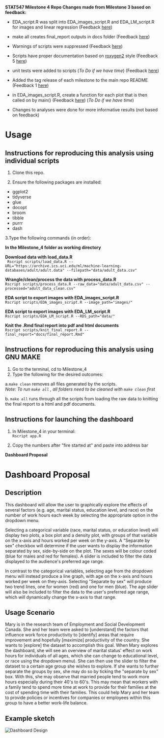 **STAT547 Milestone 4 Repo Changes made from Milestone 3 based on feedback:**
* EDA_script.R was split into EDA_images_script.R and EDA_LM_script.R for images and linear regression (Feedback [here](https://github.com/STAT547-UBC-2019-20/group_06/issues/52))
* make all creates final_report outputs in docs folder (Feedback [here](https://github.com/STAT547-UBC-2019-20/group_06/issues/52))
* Warnings of scripts were suppressed (Feedback [here](https://github.com/STAT547-UBC-2019-20/group_06/issues/36))
* Scripts have proper documentation based on [roxygen2](https://cran.r-project.org/web/packages/roxygen2/vignettes/roxygen2.html) style (Feedback 5 [here](https://github.com/STAT547-UBC-2019-20/group_06/issues/35))
* unit tests were added to scripts (_To Do if we have time_) (Feedback [here](https://github.com/STAT547-UBC-2019-20/group_06/issues/37))
* Added the tag release of each milestone to the main repo README (Feedback 1 [here](https://github.com/STAT547-UBC-2019-20/group_06/issues/35#issue-580158154))

* in EDA_images_script.R, create a function for each plot that is then called on by main() (Feedback [here](https://github.com/STAT547-UBC-2019-20/group_06/issues/35)) (_To Do if we have time_)
* Changes to analyses were done for more informative results (not based on feedback)


**Usage**
==================
## Instructions for reproducing this analysis using individual scripts

1. Clone this repo.

2. Ensure the following packages are installed:

  - ggplot2
  - tidyverse
  - glue
  - docopt
  - broom
  - tibble
  - purrr
  - dash


3.Type the following commands (in order):

**In the Milestone_4 folder as working directory**

 **Download data with load_data.R** \
 ` Rscript scripts/load_data.R --URL="https://archive.ics.uci.edu/ml/machine-learning-databases/adult/adult.data" --filepath="data/adult_data.csv"`
  
  **Wrangle/clean/process the data with process_data.R** \
  `Rscript scripts/process_data.R --raw_data="data/adult_data.csv" --processed="adult_data_clean.csv"`
  
  **EDA script to export images with EDA_images_script.R** \
 `Rscript scripts/EDA_images_script.R --image_path="images/"` 
  
  **EDA script to export images with EDA_LM_script.R** \
  `Rscript scripts/EDA_LM_script.R --RDS_path="data/"`
  
  **Knit the .Rmd final report into pdf and html documents** \
  `Rscript scripts/knit_final_report.R --final_report="docs/final_report.Rmd"`
  
  
## Instructions for reproducing this analysis using GNU MAKE
1. Go to the terminal, cd to Milestone_4 
2. Type the following for the desired outcomes: 

a.`make clean` removes all files generated by the scripts.\
 _Note: To run `make all` , all folders need to be cleaned with `make clean` first_

b. `make all` runs through all the scripts from loading the raw data to knitting the final report to a html and pdf documents. 

## Instructions for launching the dashboard
1. In Milestone_4 in your terminal: \
`Rscript app.R`

2. Copy the numbers after "fire started at" and paste into address bar


**Dashboard Proposal**

# Dashboard Proposal

## Description
This dashboard will allow the user to graphically explore the effects of several factors (e.g. age, marital status, education level, and race) on the number of work hours each week by selecting the appropriate option in the dropdown menu. 

Selecting a categorical variable (race, marital status, or education level) will display two plots, a box plot and a density plot, with groups of that variable on the x-axis and hours worked per week on the y-axis. A "Separate by sex" checkbox will determine if the user wants to display the information separated by sex, side-by-side on the plot. The sexes will be colour coded (blue for males and red for females). A slider is included to filter the data displayed to the audience's preferred age range. 

In contrast to the categorical variables, selecting age from the dropdown menu will instead produce a line graph, with age on the x-axis and hours worked per week on they-axis. Selecting "Separate by sex" will produce two trend lines, one for women (red) and one for men (blue). The age slider will also be included to filter the data to the user's preferred age range, which will dynamically change the x-axis to that range. 

## Usage Scenario

Mary is in the research team of Employment and Social Development Canada. She and her team were asked to [understand] the factors that influence work force productivity to [identify] areas that require improvement and hopefully [maximize] productivity of the country. She wants to [explore] the dataset to accomplish this goal. When Mary explores the dashboard, she will see an overview of marital status' effect on work hours for individuals of all ages, which she can change to educational level, or race using the dropdown menu). She can then use the slider to filter the dataset to a certain age group she wishes to explore. If she wants to further separate the groups by sex, she may do so by ticking the "separate by sex" box. With this, she may observe that married people tend to work more hours especially during their 40's to 60's. This may mean that workers with a family tend to spend more time at work to provide for their families at the cost of spending time with their families. This could help Mary and her team to provide policies or incentives for companies or employees within this group to have a better work-life balance.

## Example sketch


![Dashboard Design](https://github.com/STAT547-UBC-2019-20/group_06/blob/master/Milestone_4/Dashboard.jpg?raw=true)
